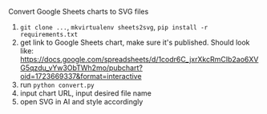 Convert Google Sheets charts to SVG files

1. `git clone ...`, `mkvirtualenv sheets2svg`, `pip install -r requirements.txt`
1. get link to Google Sheets chart, make sure it's published. Should look like: https://docs.google.com/spreadsheets/d/1codr6C_jxrXkcRmCIb2ao6XVG5qzdu_vYw3ObTWh2mo/pubchart?oid=1723669337&format=interactive
1. run `python convert.py`
1. input chart URL, input desired file name
1. open SVG in AI and style accordingly